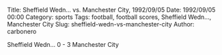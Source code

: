 Title: Sheffield Wedn… vs. Manchester City, 1992/09/05
Date: 1992/09/05 00:00
Category: sports
Tags: football, football scores, Sheffield Wedn…, Manchester City
Slug: sheffield-wedn-vs-manchester-city
Author: carbonero


Sheffield Wedn… 0 - 3 Manchester City
